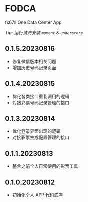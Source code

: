 # FODCA
fx67ll One Data Center App  

*Tip: 运行请先安装 `moment` & `underscore`*

## 0.1.5.20230816
* 修复微信版本相关问题  
* 增加历史号码记录页面  

## 0.1.4.20230815  
* 优化各类接口重复调用的逻辑
* 对接彩票号码记录管理的接口  

## 0.1.3.20230814
* 优化登录界面出现的逻辑  
* 对接彩票生成配置管理的接口  

## 0.1.1.20230813
* 整合之前个人日常使用的彩票工具  

## 0.1.0.20230812
* 初始化个人 APP 代码底座  